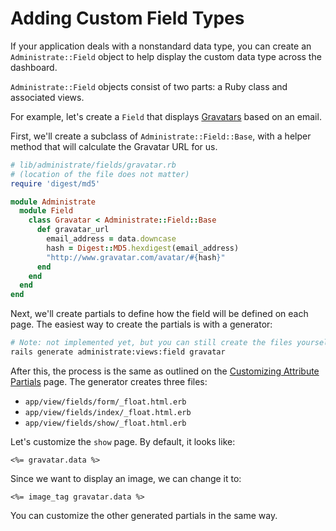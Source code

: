 # Adding Custom Field Types

If your application deals with a nonstandard data type,
you can create an `Administrate::Field` object to help display
the custom data type across the dashboard.

`Administrate::Field` objects consist of two parts:
a Ruby class and associated views.

For example, let's create a `Field` that displays [Gravatars] based on an email.

[Gravatars]: https://gravatar.com/

First, we'll create a subclass of `Administrate::Field::Base`,
with a helper method that will calculate the Gravatar URL for us.

```ruby
# lib/administrate/fields/gravatar.rb
# (location of the file does not matter)
require 'digest/md5'

module Administrate
  module Field
    class Gravatar < Administrate::Field::Base
      def gravatar_url
        email_address = data.downcase
        hash = Digest::MD5.hexdigest(email_address)
        "http://www.gravatar.com/avatar/#{hash}"
      end
    end
  end
end
```

Next, we'll create partials to define
how the field will be defined on each page.
The easiest way to create the partials is with a generator:

```bash
# Note: not implemented yet, but you can still create the files yourself.
rails generate administrate:views:field gravatar
```

After this, the process is the same as outlined
on the [Customizing Attribute Partials] page.
The generator creates three files:

- `app/view/fields/form/_float.html.erb`
- `app/view/fields/index/_float.html.erb`
- `app/view/fields/show/_float.html.erb`

Let's customize the `show` page. By default, it looks like:

```eruby
<%= gravatar.data %>
```

Since we want to display an image, we can change it to:

```eruby
<%= image_tag gravatar.data %>
```

You can customize the other generated partials in the same way.

[Customizing Attribute Partials]: /customizing_attribute_partials
